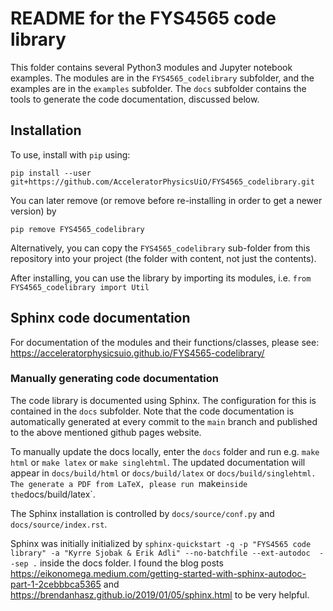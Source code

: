# README for the FYS4565 code library

This folder contains several Python3 modules and Jupyter notebook examples.
The modules are in the `FYS4565_codelibrary` subfolder, and the examples are in the `examples` subfolder.
The `docs` subfolder contains the tools to generate the code documentation, discussed below.

## Installation

To use, install with `pip` using:
```
pip install --user git+https://github.com/AcceleratorPhysicsUiO/FYS4565_codelibrary.git
```
You can later remove (or remove before re-installing in order to get a newer version) by
```
pip remove FYS4565_codelibrary
```

Alternatively, you can copy the `FYS4565_codelibrary` sub-folder from this repository into your project (the folder with content, not just the contents).

After installing, you can use the library by importing its modules, i.e.
`from FYS4565_codelibrary import Util`

## Sphinx code documentation

For documentation of the modules and their functions/classes, please see: https://acceleratorphysicsuio.github.io/FYS4565-codelibrary/

### Manually generating code documentation

The code library is documented using Sphinx. The configuration for this is contained in the `docs` subfolder.
Note that the code documentation is automatically generated at every commit to the `main` branch and published to the above mentioned github pages website.

To manually update the docs locally, enter the `docs` folder and run e.g. `make html` or `make latex` or `make singlehtml`.
The updated documentation will appear in `docs/build/html` or `docs/build/latex` or `docs/build/singlehtml.
The generate a PDF from LaTeX, please run `make` inside the `docs/build/latex`.

The Sphinx installation is controlled by `docs/source/conf.py` and `docs/source/index.rst`.

Sphinx was initially initialized by `sphinx-quickstart -q -p "FYS4565 code library" -a "Kyrre Sjobak & Erik Adli" --no-batchfile --ext-autodoc  --sep .` inside the docs folder.
I found the blog posts https://eikonomega.medium.com/getting-started-with-sphinx-autodoc-part-1-2cebbbca5365 and https://brendanhasz.github.io/2019/01/05/sphinx.html to be very helpful.
